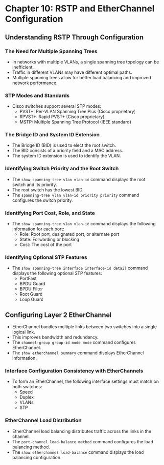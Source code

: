 # Chapter 10: RSTP and EtherChannel Configuration

## Understanding RSTP Through Configuration

### The Need for Multiple Spanning Trees

*   In networks with multiple VLANs, a single spanning tree topology can be inefficient.
*   Traffic in different VLANs may have different optimal paths.
*   Multiple spanning trees allow for better load balancing and improved network performance.

### STP Modes and Standards

*   Cisco switches support several STP modes:
    *   PVST+: Per-VLAN Spanning Tree Plus (Cisco proprietary)
    *   RPVST+: Rapid PVST+ (Cisco proprietary)
    *   MSTP: Multiple Spanning Tree Protocol (IEEE standard)

### The Bridge ID and System ID Extension

*   The Bridge ID (BID) is used to elect the root switch.
*   The BID consists of a priority field and a MAC address.
*   The system ID extension is used to identify the VLAN.

### Identifying Switch Priority and the Root Switch

*   The `show spanning-tree vlan vlan-id` command displays the root switch and its priority.
*   The root switch has the lowest BID.
*   The `spanning-tree vlan vlan-id priority priority` command configures the switch priority.

### Identifying Port Cost, Role, and State

*   The `show spanning-tree vlan vlan-id` command displays the following information for each port:
    *   Role: Root port, designated port, or alternate port
    *   State: Forwarding or blocking
    *   Cost: The cost of the port

### Identifying Optional STP Features

*   The `show spanning-tree interface interface-id detail` command displays the following optional STP features:
    *   PortFast
    *   BPDU Guard
    *   BPDU Filter
    *   Root Guard
    *   Loop Guard

## Configuring Layer 2 EtherChannel

*   EtherChannel bundles multiple links between two switches into a single logical link.
*   This improves bandwidth and redundancy.
*   The `channel-group group-id mode mode` command configures EtherChannel.
*   The `show etherchannel summary` command displays EtherChannel information.

### Interface Configuration Consistency with EtherChannels

*   To form an EtherChannel, the following interface settings must match on both switches:
    *   Speed
    *   Duplex
    *   VLANs
    *   STP

### EtherChannel Load Distribution

*   EtherChannel load balancing distributes traffic across the links in the channel.
*   The `port-channel load-balance method` command configures the load balancing method.
*   The `show etherchannel load-balance` command displays the load balancing configuration.
